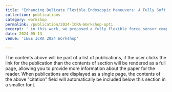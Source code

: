 ```yaml
---
title: "Enhancing Delicate Flexible Endoscopic Maneuvers: A Fully Soft and Tissue-Compliant Force Sensor based on Fiber Bragg Grating"
collection: publications
category: workshop
permalink: /publication/2024-ICRA-Workshop-opti
excerpt: ' in this work, we proposed a fully flexible force sensor composed of FBG and silicone for improved maneuverability in narrow environments. The sensing part is fixed at the end of a flexible parallel continuum wrist (FPCW), providing the sensor with higher flexibility. '
date: 2024-05-13
venue: 'IEEE ICRA 2024 Workshop'

---
```


The contents above will be part of a list of publications, if the user clicks the link for the publication than the contents of section will be rendered as a full page, allowing you to provide more information about the paper for the reader. When publications are displayed as a single page, the contents of the above "citation" field will automatically be included below this section in a smaller font.
